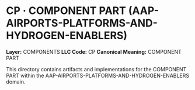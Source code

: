# CP · COMPONENT PART (AAP-AIRPORTS-PLATFORMS-AND-HYDROGEN-ENABLERS)

**Layer:** COMPONENTS
**LLC Code:** CP
**Canonical Meaning:** COMPONENT PART

This directory contains artifacts and implementations for the COMPONENT PART within the AAP-AIRPORTS-PLATFORMS-AND-HYDROGEN-ENABLERS domain.
